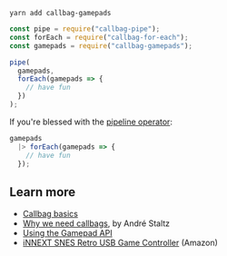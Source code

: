 ```
yarn add callbag-gamepads
```

```javascript
const pipe = require("callbag-pipe");
const forEach = require("callbag-for-each");
const gamepads = require("callbag-gamepads");

pipe(
  gamepads,
  forEach(gamepads => {
    // have fun
  })
);
```

If you're blessed with the [pipeline operator](https://github.com/tc39/proposal-pipeline-operator):

```javascript
gamepads
  |> forEach(gamepads => {
    // have fun
  });
```

## Learn more

* [Callbag basics](https://github.com/staltz/callbag-basics)
* [Why we need callbags](https://staltz.com/why-we-need-callbags.html), by André Staltz
* [Using the Gamepad API](https://developer.mozilla.org/en-US/docs/Web/API/Gamepad_API/Using_the_Gamepad_API)
* [iNNEXT SNES Retro USB Game Controller](http://a.co/hgkJPTZ) (Amazon)
